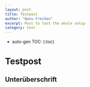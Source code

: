 ```yaml
---
layout: post
title: Testpost
author: "Nanu Frechen"
excerpt: Post to test the whole setup
category: test
---
```




* auto-gen TOC:
{:toc}


# Testpost

## Unterüberschrift
